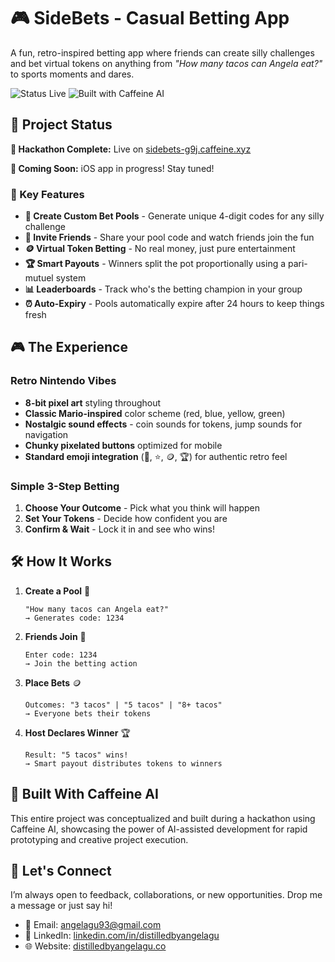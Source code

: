 # 🎮 SideBets - Casual Betting App

A fun, retro-inspired betting app where friends can create silly challenges and bet virtual tokens on anything from *"How many tacos can Angela eat?"* to sports moments and dares. 

![Status Live](https://img.shields.io/badge/Status-Live-green?style=for-the-badge)
![Built with Caffeine AI](https://img.shields.io/badge/Built%20with-Caffeine%20AI-yellow?style=for-the-badge)


## 🚀 Project Status

**🎉 Hackathon Complete:** Live on [sidebets-g9j.caffeine.xyz](sidebets-g9j.caffeine.xyz)

**📱 Coming Soon:** iOS app in progress! Stay tuned! 


### 🌟 Key Features

- **🎲 Create Custom Bet Pools** - Generate unique 4-digit codes for any silly challenge
- **👥 Invite Friends** - Share your pool code and watch friends join the fun
- **🪙 Virtual Token Betting** - No real money, just pure entertainment
- **🏆 Smart Payouts** - Winners split the pot proportionally using a pari-mutuel system
- **📊 Leaderboards** - Track who's the betting champion in your group
- **⏰ Auto-Expiry** - Pools automatically expire after 24 hours to keep things fresh


## 🎮 The Experience

### Retro Nintendo Vibes
- **8-bit pixel art** styling throughout
- **Classic Mario-inspired** color scheme (red, blue, yellow, green)
- **Nostalgic sound effects** - coin sounds for tokens, jump sounds for navigation
- **Chunky pixelated buttons** optimized for mobile
- **Standard emoji integration** (🍄, ⭐, 🪙, 🏆) for authentic retro feel

### Simple 3-Step Betting
1. **Choose Your Outcome** - Pick what you think will happen
2. **Set Your Tokens** - Decide how confident you are
3. **Confirm & Wait** - Lock it in and see who wins!


## 🛠️ How It Works

1. **Create a Pool** 🎯
   ```
   "How many tacos can Angela eat?"
   → Generates code: 1234
   ```

2. **Friends Join** 👫
   ```
   Enter code: 1234
   → Join the betting action
   ```

3. **Place Bets** 🪙
   ```
   Outcomes: "3 tacos" | "5 tacos" | "8+ tacos"
   → Everyone bets their tokens
   ```

4. **Host Declares Winner** 🏆
   ```
   Result: "5 tacos" wins!
   → Smart payout distributes tokens to winners
   ```


## 🎉 Built With Caffeine AI

This entire project was conceptualized and built during a hackathon using Caffeine AI, showcasing the power of AI-assisted development for rapid prototyping and creative project execution.


## 🤝 Let's Connect

I’m always open to feedback, collaborations, or new opportunities. Drop me a message or just say hi!

- 📩 Email: [angelagu93@gmail.com](mailto:angelagu93@gmail.com)
- 💼 LinkedIn: [linkedin.com/in/distilledbyangelagu](https://www.linkedin.com/in/distilledbyangelagu/)
- 🌐 Website: [distilledbyangelagu.co](https://distilledbyangelagu.co/)
